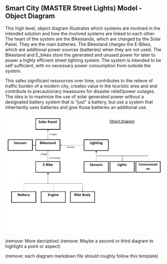 ## Smart City (MASTER Street Lights) Model - Object Diagram

This high level, object diagram illustrates which systems are involved in the intended solution and how the involved systems are linked to each other. The heart of the system are the Bikestands, which are charged by the Solar Panel. They are the main batteries. 
The Bikestand charges the E-Bikes, which are additional power sources (batteries) when they are not used. 
The Bikestand and E_bikes store the generated and unused power for later to power a highly efficient street lighting system. The system is intended to be self sufficient, with no necessary power consumption from outside the system. 

This safes significant ressources over time, contributes to the relieve of traffic burden of a modern city, creates value in the touristic area and and contribute to precautionary meassures for disaster relief/power outages. The idea is to maximize the use of solar generated power without a designated battery system that is "just" a battery, but use a system that inheritantly uses batteries and give those batteries an additional use.


![Example Object Diagram](../images/object_diagram.png)

(remove: More decription)
(remove: Maybe a second or third diagram to highlight a point or aspect)

(remove: each diagram markdown file should roughly follow this template)
